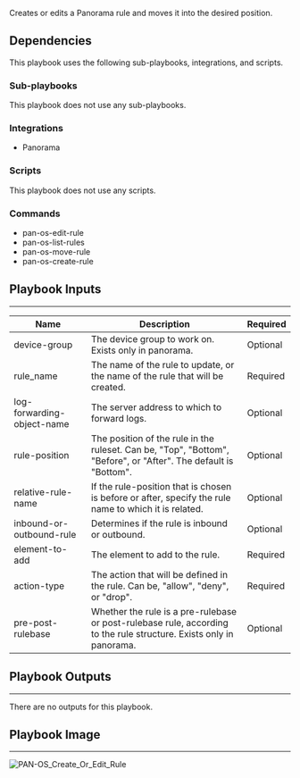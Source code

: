 Creates or edits a Panorama rule and moves it into the desired position.

## Dependencies
This playbook uses the following sub-playbooks, integrations, and scripts.

### Sub-playbooks
This playbook does not use any sub-playbooks.

### Integrations
* Panorama

### Scripts
This playbook does not use any scripts.

### Commands
* pan-os-edit-rule
* pan-os-list-rules
* pan-os-move-rule
* pan-os-create-rule

## Playbook Inputs
---

| **Name** | **Description** | **Required** |
| --- | --- | --- | 
| device-group | The device group to work on. Exists only in panorama. |Optional |
| rule_name | The name of the rule to update, or the name of the rule that will be created. |  Required |
| log-forwarding-object-name | The server address to which to forward logs. | Optional |
| rule-position | The position of the rule in the ruleset. Can be, "Top", "Bottom", "Before", or "After". The default is "Bottom". | Optional |
| relative-rule-name | If the rule-position that is chosen is before or after, specify the rule name to which it is related. |Optional |
| inbound-or-outbound-rule | Determines if the rule is inbound or outbound. | Optional |
| element-to-add | The element to add to the rule. | Required |
| action-type | The action that will be defined in the rule. Can be, "allow", "deny", or "drop". | Required |
| pre-post-rulebase | Whether the rule is a pre-rulebase or post-rulebase rule, according to the rule structure. Exists only in panorama. | Optional |

## Playbook Outputs
---
There are no outputs for this playbook.

## Playbook Image
---
![PAN-OS_Create_Or_Edit_Rule](../../doc_files/PAN-OS_Create_Or_Edit_Rule.png/n)
